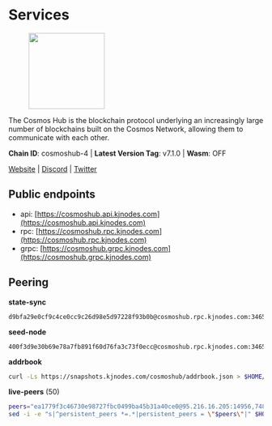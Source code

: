 # Services

<figure><img src="https://raw.githubusercontent.com/kj89/testnet_manuals/main/pingpub/logos/cosmoshub.png" width="150" alt=""><figcaption></figcaption></figure>

The Cosmos Hub is the blockchain protocol underlying an  increasingly large number of blockchains built on the  Cosmos Network, allowing them to communicate with each other.

**Chain ID**: cosmoshub-4 | **Latest Version Tag**: v7.1.0 | **Wasm**: OFF

[Website](https://hub.cosmos.network) | [Discord](https://discord.gg/cosmosnetwork) | [Twitter](https://twitter.com/cosmoshub)


## Public endpoints

* api: [https://cosmoshub.api.kjnodes.com](https://cosmoshub.api.kjnodes.com)
* rpc: [https://cosmoshub.rpc.kjnodes.com](https://cosmoshub.rpc.kjnodes.com)
* grpc: [https://cosmoshub.grpc.kjnodes.com](https://cosmoshub.grpc.kjnodes.com)

## Peering

**state-sync**

```text
d9bfa29e0cf9c4ce0cc9c26d98e5d97228f93b0b@cosmoshub.rpc.kjnodes.com:34656
```

**seed-node**

```text
400f3d9e30b69e78a7fb891f60d76fa3c73f0ecc@cosmoshub.rpc.kjnodes.com:34659
```

**addrbook**
```bash
curl -Ls https://snapshots.kjnodes.com/cosmoshub/addrbook.json > $HOME/.gaia/config/addrbook.json
```

**live-peers** (50)
```bash
peers="ea1779f3c46730e98727fbc0499ba45b31a40ce0@95.216.16.205:14956,7482f217cbe2b2174392eba767f8dee3c5181d29@167.235.21.165:26657,d9bfa29e0cf9c4ce0cc9c26d98e5d97228f93b0b@65.109.88.38:34656,241b17dba97a2ed3c3747d12781fb86c9706e2d4@89.58.27.86:26656,56783b7e98eed68ec8af791248154f3cc53056d1@34.159.35.95:26656,344d87e04fdf04be760da5069a59d9a489b886a6@52.14.44.1:26656,c1e437f73b8889b78ea34981e7c349157ad80284@107.135.15.66:26656,58b54d8cfdc0c634ed592e2c008705791253ebbb@172.93.214.10:26656,31681c089f19cbc8008e133c64e2b524aff0dd3f@46.4.107.112:14956,84cc83cd09a974a234a3fdb5bb4fd46fd856f8ec@142.132.135.239:26656,c940e11c1072dad06da3b1b48ca92966bb37e93a@74.96.207.58:28721,dd53fa5cfb6a604feb80860d47506d0dd84baa12@142.132.210.234:26656,6f473f7156b9e0a460f5ab9d5b8bba2412058974@93.159.134.156:36656,8dc4fd0007c74bdf4b7ee1e5a3ab68161cc8f845@142.132.208.213:26656,18af72a5b949343d0e242c70d87225d9c47867b6@3.121.86.113:26656,d54eacb237dfbc0eb934a45509f878eb3ea3a5b3@64.44.148.195:26656,213857e741833d17275ea559bb2d0342398cec99@35.245.206.45:26656,daa6d8314246ad65037a48ec2e2266eeea9d46f8@154.53.63.50:26656,39f68cf5744a881ea73023bf4e02db36390cfb1f@146.190.59.8:26090,6ea2ef7d3dd5d6967708a0b31eed85ba090a90a1@65.108.121.190:12010,e0ab6c5cc86959853f499236b8297344802ac5f4@5.161.139.201:26656,1cce99042f884d669e7287e3e362bff8e385c63e@46.4.79.183:26726,aa70e2cc756b8dd9e265e578197d3049d67d731f@93.189.30.109:26656,aa6f82453d0ccbb9f95a19a58f6f16ec146d1a9d@184.72.196.24:26656,dff07399aeadf3f1b6edfac07f92a238112d3036@93.189.30.120:26656,1d02b4300c6b6fd1123a20502f0b3c0ce3b73654@88.198.16.9:26656,f5f8b96406a165d486be243723bfa7291db1cf62@35.230.170.155:26656,44594a57ce538a21f8558bcb1c9ce560ad879e3e@15.235.114.84:26656,cf10a45ead9e76d45b06dee97ef779e65103c78e@3.128.185.235:26656,10e3acd4baeb6cba8881d75a0bde04b5526b39ce@3.217.133.209:26656,3da88430414ec9084c8983fe4d462cce655ff1f3@51.222.245.114:26656,a94dff85ed430f0475f41fe306c82b7eb7f6e858@51.91.153.78:31649,9d048653fa4d98e6c0760ed0c54ad2d257ba46df@65.108.137.34:26656,89757803f40da51678451735445ad40d5b15e059@169.155.168.135:26656,ba3bacc714817218562f743178228f23678b2873@34.141.15.99:26656,71950462041283273efa597db443c556e70a9c17@52.79.230.246:26656,48fc4fe58d5392bda805212ba0c8e4e772dba1f9@142.132.158.93:14956,3334bb086be9ab0dba3a34331555624a7354a6ab@159.203.187.36:26090,d9dbd30f7e9ae99dc05645f48f4637c2f4a14645@34.107.9.71:26656,322efd4fdc72a189a2fc8b2b597927831df2bbed@128.0.51.9:26656,c7a1d95db766b57bbea36ad1db1fc3cb41857fc8@86.111.48.38:26656,51c49b57b371e3645de715e0034236a8bd61965e@35.234.21.2:26656,2441e90fcb341fcd5bebec15b54e346cdca64a9b@135.148.123.8:14956,26ac129d380e7010473dfeda9c84bf25450c711f@91.239.56.4:26656,32bdba6ced12cdf2e534566e6c3d66ee2f7ef494@84.244.95.229:26656,d5bf4870659c1d47f008691a64f970a56f0adb3c@80.190.132.234:56656,5dde13b98a2f69f54e0d5e3384fdc903bbb2dc30@172.93.214.11:26656,b4df042182f7c4e1ebcc537e721b9d7f0f8d9c76@51.15.82.190:26656,cd372322e563832871672be23d8303508d4385a3@139.59.8.48:26090,f8ae898b130457bbbf05fd3d2e9ca4559bd528fd@37.120.245.157:26656"
sed -i -e "s|^persistent_peers *=.*|persistent_peers = \"$peers\"|" $HOME/.gaia/config/config.toml
```
